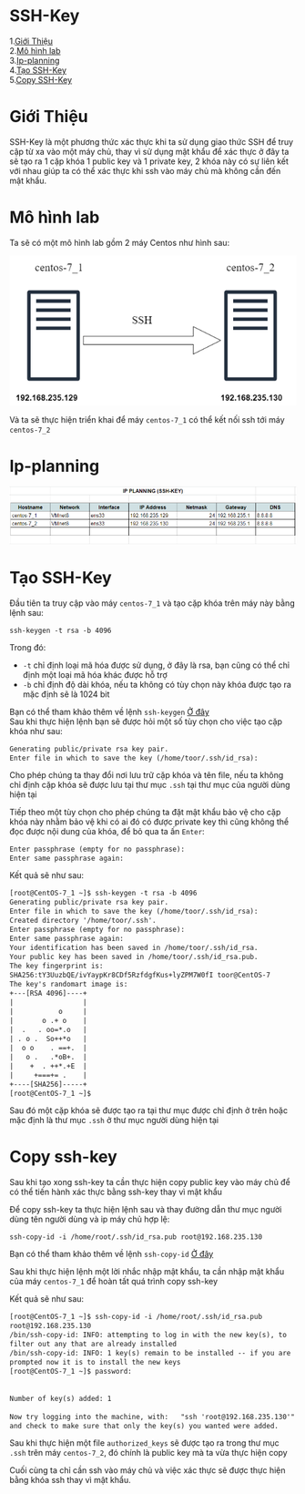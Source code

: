 # SSH-Key

1.[Giới Thiệu](#gioithieu)  
2.[Mô hình lab](#mohinhlab)  
3.[Ip-planning](#ip-planning)  
4.[Tạo SSH-Key](#create-sshkey)  
5.[Copy SSH-Key](#copy-sshkey)  


<a name="gioithieu"></a>
# Giới Thiệu
SSH-Key là một phương thức xác thực khi ta sử dụng giao thức SSH để truy cập từ xa vào một máy chủ, thay vì sử dụng mật khẩu để xác thực ở đây ta sẽ tạo ra 1 cặp khóa 1 public key và 1 private key, 2 khóa này có sự liên kết với nhau giúp ta có thể xác thực khi ssh vào máy chủ mà không cần đến mật khẩu. 



<a name="mohinhlab"></a>
# Mô hình lab

Ta sẽ có một mô hình lab gồm 2 máy Centos như hình sau:


<img src="https://github.com/Vy5blkk/Linux/blob/master/Images/SSH-KEY.png">


Và ta sẽ thực hiện triển khai để máy `centos-7_1` có thể kết nối ssh tới máy `centos-7_2`



<a name="ip-planning"></a>
# Ip-planning
<img src="https://github.com/Vy5blkk/Linux/blob/master/Images/ip-planning.png">

<a name="create-sshkey"></a>
# Tạo SSH-Key
Đầu tiên ta truy cập vào máy `centos-7_1` và tạo cặp khóa trên máy này bằng lệnh sau:
```
ssh-keygen -t rsa -b 4096
```
Trong đó:  
- `-t` chỉ định loại mã hóa được sử dụng, ở đây là rsa, bạn cũng có thể chỉ định một loại mã hóa khác được hỗ trợ  
- `-b` chỉ định độ dài khóa, nếu ta không có tùy chọn này khóa được tạo ra mặc định sẽ là 1024 bit

Bạn có thể tham khảo thêm về lệnh `ssh-keygen` [Ở đây](https://www.ssh.com/ssh/keygen/)  
Sau khi thực hiện lệnh bạn sẽ được hỏi một số tùy chọn cho việc tạo cặp khóa như sau:
```
Generating public/private rsa key pair.
Enter file in which to save the key (/home/toor/.ssh/id_rsa):
```
Cho phép chúng ta thay đổi nơi lưu trữ cặp khóa và tên file, nếu ta không chỉ định cặp khóa sẽ được lưu tại thư mục `.ssh` tại thư mục của người dùng hiện tại


Tiếp theo một tùy chọn cho phép chúng ta đặt mật khẩu bảo vệ cho cặp khóa này nhằm bảo vệ khi có ai đó có được private key thì cũng không thể đọc được nội dung của khóa, để bỏ qua ta ấn `Enter`:

```
Enter passphrase (empty for no passphrase):
Enter same passphrase again:
```

Kết quả sẽ như sau:
```
[root@CentOS-7_1 ~]$ ssh-keygen -t rsa -b 4096
Generating public/private rsa key pair.
Enter file in which to save the key (/home/toor/.ssh/id_rsa):
Created directory '/home/toor/.ssh'.
Enter passphrase (empty for no passphrase):
Enter same passphrase again:
Your identification has been saved in /home/toor/.ssh/id_rsa.
Your public key has been saved in /home/toor/.ssh/id_rsa.pub.
The key fingerprint is:
SHA256:tY3UuzbQE/ivYaypKr8CDf5RzfdgfKus+lyZPM7W0fI toor@CentOS-7
The key's randomart image is:
+---[RSA 4096]----+
|                 |
|           o     |
|       o .+ o    |
|  .   . oo=*.o   |
| . o .  So++*o   |
|  o o    . ==+.  |
|   o .   .*oB+.  |
|    +  . ++*.+E  |
|     +===+= .    |
+----[SHA256]-----+
[root@CentOS-7_1 ~]$
```

Sau đó một cặp khóa sẽ được tạo ra tại thư mục được chỉ định ở trên hoặc mặc định là thư mục `.ssh` ở thư mục người dùng hiện tại

<!-- ### Windows
Đối với windows ta có thể tạo ssh-key bằng một số phần mềm như Putty, MobaXterm hoặc có thể cài git và sử dụng git-bash -->

<a name="ssh-copy-id"></a>
# Copy ssh-key
Sau khi tạo xong ssh-key ta cần thực hiện copy public key vào máy chủ để có thể tiến hành xác thực bằng ssh-key thay vì mật khẩu

Để copy ssh-key ta thực hiện lệnh sau và thay đường dẫn thư mục người dùng tên người dùng và ip máy chủ hợp lệ:

```
ssh-copy-id -i /home/root/.ssh/id_rsa.pub root@192.168.235.130
```
Bạn có thể tham khảo thêm về lệnh `ssh-copy-id` [Ở đây](https://www.ssh.com/ssh/copy-id)  

Sau khi thực hiện lệnh một lời nhắc nhập mật khẩu, ta cần nhập mật khẩu của máy `centos-7_1` để hoàn tất quá trình copy ssh-key

Kết quả sẽ như sau:
```
[root@CentOS-7_1 ~]$ ssh-copy-id -i /home/root/.ssh/id_rsa.pub root@192.168.235.130
/bin/ssh-copy-id: INFO: attempting to log in with the new key(s), to filter out any that are already installed
/bin/ssh-copy-id: INFO: 1 key(s) remain to be installed -- if you are prompted now it is to install the new keys
[root@CentOS-7_1 ~]$ password:


Number of key(s) added: 1

Now try logging into the machine, with:   "ssh 'root@192.168.235.130'"
and check to make sure that only the key(s) you wanted were added.
```

Sau khi thực hiện một file `authorized_keys` sẽ được tạo ra trong thư mục `.ssh` trên máy `centos-7_2`, đó chính là public key mà ta vừa thực hiện copy

Cuối cùng ta chỉ cần ssh vào máy chủ và việc xác thực sẽ được thực hiện bằng khóa ssh thay vì mật khẩu.
